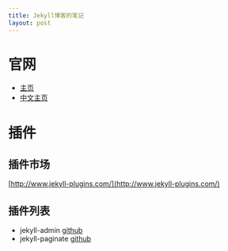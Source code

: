 ```yaml
---
title: Jekyll博客的笔记
layout: post
---
```


# 官网
* [主页](https://jekyllrb.com/)
* [中文主页](http://jekyllcn.com/)

# 插件
## 插件市场
[http://www.jekyll-plugins.com/](http://www.jekyll-plugins.com/)
## 插件列表
* jekyll-admin [github](https://github.com/jekyll/jekyll-admin)
* jekyll-paginate [github](https://github.com/jekyll/jekyll-paginate)